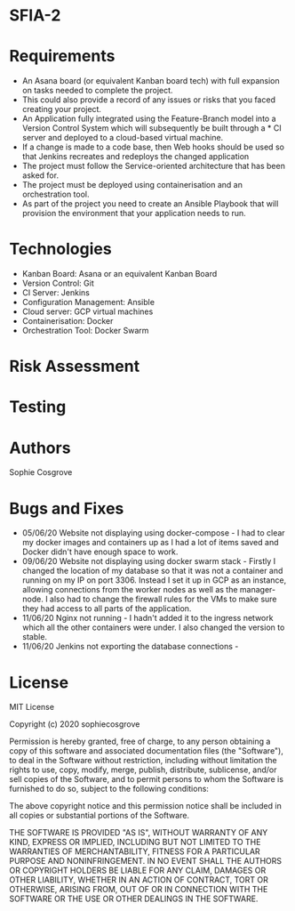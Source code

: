 # SFIA-2
# Requirements 
* An Asana board (or equivalent Kanban board tech) with full expansion on tasks needed to complete the project.
* This could also provide a record of any issues or risks that you faced creating your project.
* An Application fully integrated using the Feature-Branch model into a Version Control System which will subsequently be built through a * CI server and deployed to a cloud-based virtual machine.
* If a change is made to a code base, then Web hooks should be used so that Jenkins recreates and redeploys the changed application
* The project must follow the Service-oriented architecture that has been asked for.
* The project must be deployed using containerisation and an orchestration tool.
* As part of the project you need to create an Ansible Playbook that will provision the environment that your application needs to run.

# Technologies
* Kanban Board: Asana or an equivalent Kanban Board
* Version Control: Git
* CI Server: Jenkins
* Configuration Management: Ansible
* Cloud server: GCP virtual machines
* Containerisation: Docker
* Orchestration Tool: Docker Swarm

# Risk Assessment
# Testing
# Authors
Sophie Cosgrove

# Bugs and Fixes
* 05/06/20 Website not displaying using docker-compose - I had to clear my docker images and containers up as I had a lot of items saved and Docker didn't have enough space to work.
* 09/06/20 Website not displaying using docker swarm stack - Firstly I changed the location of my database so that it was not a container and running on my IP on port 3306. Instead I set it up in GCP as an instance, allowing connections from the worker nodes as well as the manager-node. I also had to change the firewall rules for the VMs to make sure they had access to all parts of the application. 
* 11/06/20 Nginx not running - I hadn't added it to the ingress network which all the other containers were under. I also changed the version to stable.
* 11/06/20 Jenkins not exporting the database connections - 
# License
MIT License

Copyright (c) 2020 sophiecosgrove

Permission is hereby granted, free of charge, to any person obtaining a copy
of this software and associated documentation files (the "Software"), to deal
in the Software without restriction, including without limitation the rights
to use, copy, modify, merge, publish, distribute, sublicense, and/or sell
copies of the Software, and to permit persons to whom the Software is
furnished to do so, subject to the following conditions:

The above copyright notice and this permission notice shall be included in all
copies or substantial portions of the Software.

THE SOFTWARE IS PROVIDED "AS IS", WITHOUT WARRANTY OF ANY KIND, EXPRESS OR
IMPLIED, INCLUDING BUT NOT LIMITED TO THE WARRANTIES OF MERCHANTABILITY,
FITNESS FOR A PARTICULAR PURPOSE AND NONINFRINGEMENT. IN NO EVENT SHALL THE
AUTHORS OR COPYRIGHT HOLDERS BE LIABLE FOR ANY CLAIM, DAMAGES OR OTHER
LIABILITY, WHETHER IN AN ACTION OF CONTRACT, TORT OR OTHERWISE, ARISING FROM,
OUT OF OR IN CONNECTION WITH THE SOFTWARE OR THE USE OR OTHER DEALINGS IN THE
SOFTWARE.
